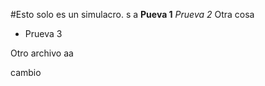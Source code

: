 #Esto solo es un simulacro.
s	a
**Pueva 1**
*Prueva 2*
Otra cosa

* Prueva 3

Otro archivo aa


cambio
